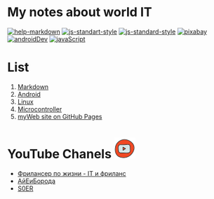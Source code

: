 # My notes about world IT

[![help-markdown](https://img.shields.io/badge/-Help%20Markdown-green)](https://github.com/adam-p/markdown-here/wiki/Markdown-Cheatsheet)
[![js-standart-style](https://img.shields.io/badge/button%20style-shields.io-brightgreen.svg)](https://shields.io) 
[![js-standard-style](https://img.shields.io/badge/code%20style-standard-brightgreen.svg)](http://standardjs.com)
[![pixabay](https://img.shields.io/badge/imege%20style-pixabay-brightgreen.svg)](https://pixabay.com/)
[![androidDev](https://img.shields.io/badge/-Android--Dev-yellow)](https://developer.android.com/)
[![javaScript](https://img.shields.io/badge/-bookJavaScript-blue)](https://learn.javascript.ru/)

# List
1. [Markdown](/notes/Markdown.md)
2. [Android](/notes/Android.md)
3. [Linux](/notes/Linux.md)
4. [Microcontroller](/notes/Microcontroller.md)
5. [myWeb site on GitHub Pages](https://github.com/Arte-m/Arte-m.github.io/blob/master/site/index.html)


# YouTube Chanels ![alt text](/image/iconyoutub.png "Logo Title Text 1")

- [Фрилансер по жизни - IT и фриланс](https://www.youtube.com/channel/UCedskVwIKiZJsO8XdJdLKnA)
- [АйЕиБорода](https://www.youtube.com/channel/UCeObZv89Stb2xLtjLJ0De3Q)
- [S0ER](https://www.youtube.com/channel/UCe_TcJarfs-HKy3NySy8Kng/featured)

